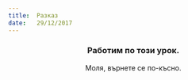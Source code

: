```yaml
---
title:  Разказ
date:   29/12/2017
---
```


### <center>Работим по този урок.</center>
<center>Моля, върнете се по-късно.</center>